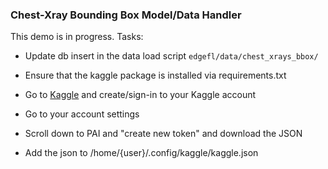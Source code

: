 ### Chest-Xray Bounding Box Model/Data Handler

This demo is in progress.
Tasks:
- Update db insert in the data load script `edgefl/data/chest_xrays_bbox/`


- Ensure that the kaggle package is installed via requirements.txt
- Go to [Kaggle](kaggle.com) and create/sign-in to your Kaggle account
- Go to your account settings
- Scroll down to PAI and "create new token" and download the JSON
- Add the json to /home/{user}/.config/kaggle/kaggle.json
